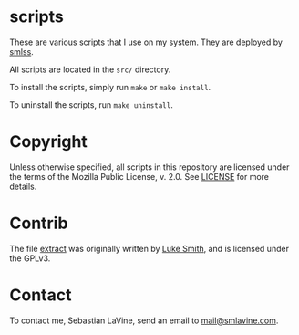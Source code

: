 # scripts
These are various scripts that I use on my system. They are deployed by
[smlss](https://sr.ht/~smlavine/smlss).

All scripts are located in the ```src/``` directory.

To install the scripts, simply run ```make``` or ```make install```.

To uninstall the scripts, run ```make uninstall```.

# Copyright
Unless otherwise specified, all scripts in this repository are licensed
under the terms of the Mozilla Public License, v. 2.0. See [LICENSE][0]
for more details.

# Contrib
The file
[extract](https://git.sr.ht/~smlavine/scripts/tree/master/item/src/extract)
was originally written by [Luke Smith](https://github.com/lukesmithxyz), and is
licensed under the GPLv3.

# Contact
To contact me, Sebastian LaVine, send an email to <mail@smlavine.com>.

[0]: https://git.sr.ht/~smlavine/scripts/tree/master/item/LICENSE
